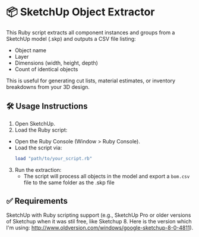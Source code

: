 # 📦 SketchUp Object Extractor

This Ruby script extracts all component instances and groups from a SketchUp model (.skp) and outputs a CSV file listing:

- Object name
- Layer
- Dimensions (width, height, depth)
- Count of identical objects

This is useful for generating cut lists, material estimates, or inventory breakdowns from your 3D design.

## 🛠️ Usage Instructions

1. Open SketchUp.
2. Load the Ruby script:
  - Open the Ruby Console (Window > Ruby Console).
  - Load the script via:
    ```ruby
    load "path/to/your_script.rb"
    ```
3. Run the extraction:
   - The script will process all objects in the model and export a `bom.csv` file to the same folder as the .skp file 

## ✅ Requirements

SketchUp with Ruby scripting support (e.g., SketchUp Pro or older versions of Sketchup when it was stil free, like Sketchup 8. Here is the version which I'm using: http://www.oldversion.com/windows/google-sketchup-8-0-4811).
